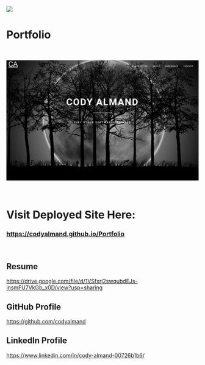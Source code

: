 ![](https://img.shields.io/badge/created%20by-CodyAlmand-red)

# Portfolio

<br>

![](./images/screenshot.png)

<br>

# Visit Deployed Site Here: 
### https://codyalmand.github.io/Portfolio

<br>

## Resume
https://drive.google.com/file/d/1VSfxrj2swqubdEJs-insmFU7VkGb_x0D/view?usp=sharing

## GitHub Profile
https://github.com/codyalmand

## LinkedIn Profile
 https://www.linkedin.com/in/cody-almand-00726b1b6/

<br>
